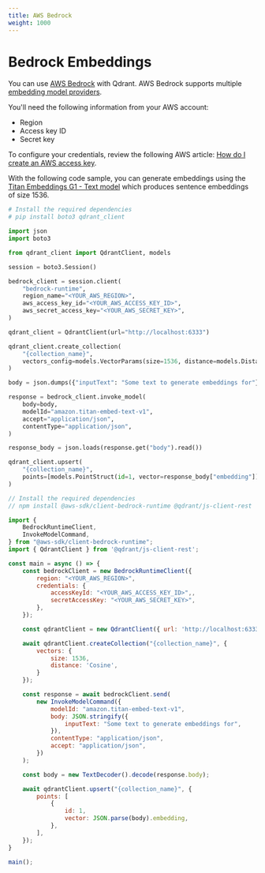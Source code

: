 ```yaml
---
title: AWS Bedrock
weight: 1000
---
```


# Bedrock Embeddings

You can use [AWS Bedrock](https://aws.amazon.com/bedrock/) with Qdrant. AWS Bedrock supports multiple [embedding model providers](https://docs.aws.amazon.com/bedrock/latest/userguide/models-supported.html).

You'll need the following information from your AWS account:

- Region
- Access key ID
- Secret key

To configure your credentials, review the following AWS article: [How do I create an AWS access key](https://repost.aws/knowledge-center/create-access-key).

With the following code sample, you can generate embeddings using the [Titan Embeddings G1 - Text model](https://docs.aws.amazon.com/bedrock/latest/userguide/titan-embedding-models.html) which produces sentence embeddings of size 1536.

```python
# Install the required dependencies
# pip install boto3 qdrant_client

import json
import boto3

from qdrant_client import QdrantClient, models

session = boto3.Session()

bedrock_client = session.client(
    "bedrock-runtime",
    region_name="<YOUR_AWS_REGION>",
    aws_access_key_id="<YOUR_AWS_ACCESS_KEY_ID>",
    aws_secret_access_key="<YOUR_AWS_SECRET_KEY>",
)

qdrant_client = QdrantClient(url="http://localhost:6333")

qdrant_client.create_collection(
    "{collection_name}",
    vectors_config=models.VectorParams(size=1536, distance=models.Distance.COSINE),
)

body = json.dumps({"inputText": "Some text to generate embeddings for"})

response = bedrock_client.invoke_model(
    body=body,
    modelId="amazon.titan-embed-text-v1",
    accept="application/json",
    contentType="application/json",
)

response_body = json.loads(response.get("body").read())

qdrant_client.upsert(
    "{collection_name}",
    points=[models.PointStruct(id=1, vector=response_body["embedding"])],
)
```

```javascript
// Install the required dependencies
// npm install @aws-sdk/client-bedrock-runtime @qdrant/js-client-rest

import {
    BedrockRuntimeClient,
    InvokeModelCommand,
} from "@aws-sdk/client-bedrock-runtime";
import { QdrantClient } from '@qdrant/js-client-rest';

const main = async () => {
    const bedrockClient = new BedrockRuntimeClient({
        region: "<YOUR_AWS_REGION>",
        credentials: {
            accessKeyId: "<YOUR_AWS_ACCESS_KEY_ID>",,
            secretAccessKey: "<YOUR_AWS_SECRET_KEY>",
        },
    });

    const qdrantClient = new QdrantClient({ url: 'http://localhost:6333' });

    await qdrantClient.createCollection("{collection_name}", {
        vectors: {
            size: 1536,
            distance: 'Cosine',
        }
    });

    const response = await bedrockClient.send(
        new InvokeModelCommand({
            modelId: "amazon.titan-embed-text-v1",
            body: JSON.stringify({
                inputText: "Some text to generate embeddings for",
            }),
            contentType: "application/json",
            accept: "application/json",
        })
    );

    const body = new TextDecoder().decode(response.body);

    await qdrantClient.upsert("{collection_name}", {
        points: [
            {
                id: 1,
                vector: JSON.parse(body).embedding,
            },
        ],
    });
}

main();
```
